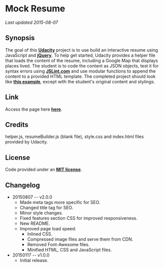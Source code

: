 Mock Resume
===
_Last updated 2015-08-07_


Synopsis
---
The goal of this **[Udacity](https://www.udacity.com/)** project is to use build an interactive resume using JavaScript and **[jQuery](https://jquery.com/)**. To help get started, Udacity provides a helper file that loads the content of the resume, including a Google Map that displays places lived. The student is to code the content as JSON objects, test it for syntax errors using **[JSLint.com](http://jsonlint.com/)** and use modular functions to append the content to a provided HTML template. The completed project should look like **[this example](http://i.imgur.com/pWU1Xbl.png)**, except with the student's original content and stylings.


Link
---
Access the page here **[here](http://noel7847.github.io/udacity-fend-project-02/)**.


Credits
---
helper.js, resumeBuilder.js (blank file), style.css and index.html files provided by Udacity.


License
---
Code provided under an **[MIT license](http://opensource.org/licenses/MIT)**.


Changelog
---
+ 20150807 -- v2.0.0
	- Made meta tags more specific for SEO.
	- Changed title tag for SEO.
	- Minor style changes.
	- Fixed features section CSS for improved responsiveness.
	- New README.
	- Improved page load speed:
		* Inlined CSS.
		* Compressed image files and serve them from CDN.
		* Removed Font-Awesome files.
		* Minified HTML, CSS and JavaScript files.
+  20150117 -- v1.0.0
	- Initial release.
